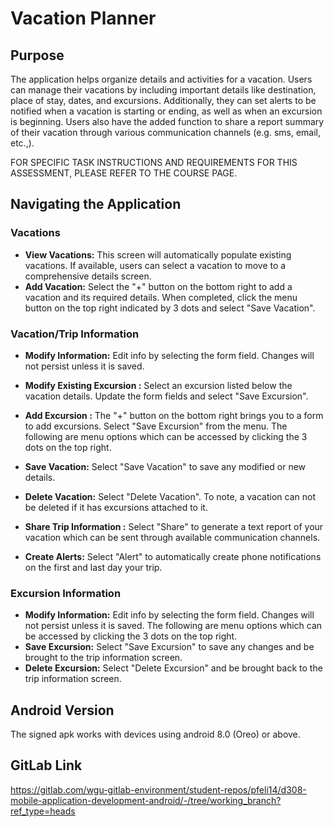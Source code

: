 # Vacation Planner
## Purpose
The application helps organize details and activities for a vacation. Users can manage their vacations by including important details like destination, place of stay, dates, and excursions. Additionally, they can set alerts to be notified when a vacation is starting or ending, as well as when an excursion is beginning. Users also have the added function to share a report summary of their vacation through various communication channels (e.g. sms, email, etc.,).

FOR SPECIFIC TASK INSTRUCTIONS AND REQUIREMENTS FOR THIS ASSESSMENT, PLEASE REFER TO THE COURSE PAGE.
## Navigating the Application
### Vacations
- **View Vacations:** This screen will automatically populate existing vacations. If available, users can select a vacation to move to a comprehensive details screen.
- **Add Vacation:** Select the "+" button on the bottom right to add a vacation and its required details. When completed, click the menu button on the top right indicated by 3 dots and select "Save Vacation".

### Vacation/Trip Information
- **Modify Information:** Edit info by selecting the form field. Changes will not persist unless it is saved.
- **Modify Existing Excursion :** Select an excursion listed below the vacation details. Update the form fields and select "Save Excursion".
- **Add Excursion :** The "+" button on the bottom right brings you to a form to add excursions. Select "Save Excursion" from the menu.
  The following are menu options which can be accessed by clicking the 3 dots on the top right.
- **Save Vacation:** Select "Save Vacation" to save any modified or new details.
- **Delete Vacation:** Select "Delete Vacation". To note, a vacation can not be deleted if it has excursions attached to it.

- **Share Trip Information :** Select "Share" to generate a text report of your vacation which can be sent through available communication channels.
- **Create Alerts:** Select "Alert" to automatically create phone notifications on the first and last day your trip.

### Excursion Information
- **Modify Information:** Edit info by selecting the form field. Changes will not persist unless it is saved.
  The following are menu options which can be accessed by clicking the 3 dots on the top right.
- **Save Excursion:** Select "Save Excursion" to save any changes and be brought to the trip information screen.
- **Delete Excursion:** Select "Delete Excursion" and be brought back to the trip information screen.
## Android Version
The signed apk works with devices using android 8.0 (Oreo) or above.

## GitLab Link
https://gitlab.com/wgu-gitlab-environment/student-repos/pfeli14/d308-mobile-application-development-android/-/tree/working_branch?ref_type=heads